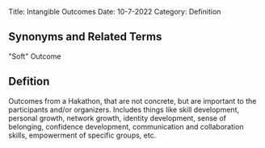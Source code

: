 Title: Intangible Outcomes
Date: 10-7-2022
Category: Definition

## Synonyms and Related Terms

"Soft" Outcome

## Defition

Outcomes from a Hakathon, that are not concrete, but are important to the participants and/or organizers.  Includes things like skill development, personal growth, network growth, identity development, sense of belonging, confidence development, communication and collaboration skills, empowerment of specific groups, etc.